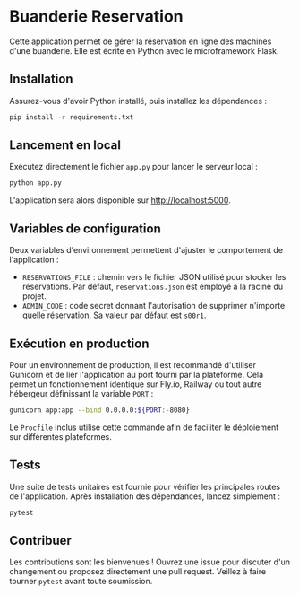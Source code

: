 # Buanderie Reservation

Cette application permet de gérer la réservation en ligne des machines d'une buanderie. Elle est écrite en Python avec le microframework Flask.

## Installation

Assurez-vous d'avoir Python installé, puis installez les dépendances :

```bash
pip install -r requirements.txt
```

## Lancement en local

Exécutez directement le fichier `app.py` pour lancer le serveur local :

```bash
python app.py
```

L'application sera alors disponible sur [http://localhost:5000](http://localhost:5000).

## Variables de configuration

Deux variables d'environnement permettent d'ajuster le comportement de l'application :

- `RESERVATIONS_FILE` : chemin vers le fichier JSON utilisé pour stocker les réservations. Par défaut, `reservations.json` est employé à la racine du projet.
 - `ADMIN_CODE` : code secret donnant l'autorisation de supprimer n'importe quelle réservation. Sa valeur par défaut est `s00r1`.

## Exécution en production

Pour un environnement de production, il est recommandé d'utiliser Gunicorn et de lier l'application au port fourni par la plateforme. Cela permet un fonctionnement identique sur Fly.io, Railway ou tout autre hébergeur définissant la variable `PORT` :

```bash
gunicorn app:app --bind 0.0.0.0:${PORT:-8080}
```

Le `Procfile` inclus utilise cette commande afin de faciliter le déploiement sur différentes plateformes.

## Tests

Une suite de tests unitaires est fournie pour vérifier les principales routes de l'application. Après installation des dépendances, lancez simplement :

```bash
pytest
```

## Contribuer

Les contributions sont les bienvenues ! Ouvrez une issue pour discuter d'un changement ou proposez directement une pull request. Veillez à faire tourner `pytest` avant toute soumission.


